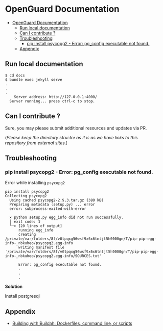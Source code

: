 # OpenGuard Documentation

- [OpenGuard Documentation](#openguard-documentation)
  - [Run local documentation](#run-local-documentation)
  - [Can I contribute ?](#can-i-contribute-)
  - [Troubleshooting](#troubleshooting)
    - [pip install psycopg2 - Error: pg_config executable not found.](#pip-install-psycopg2---error-pg_config-executable-not-found)
  - [Appendix](#appendix)

## Run local documentation

```shell
$ cd docs
$ bundle exec jekyll serve
.
.
.
    Server address: http://127.0.0.1:4000/
  Server running... press ctrl-c to stop.
```

## Can I contribute ?

Sure, you may please submit additional resources and updates via PR.

(*Please keep the directory structre as it is as we have links to this repository from external sites.*)

## Troubleshooting

### pip install psycopg2 - Error: pg_config executable not found.

Error while installing `psycopg2`

```shell
pip install psycopg2
Collecting psycopg2
  Using cached psycopg2-2.9.3.tar.gz (380 kB)
  Preparing metadata (setup.py) ... error
  error: subprocess-exited-with-error
  
  × python setup.py egg_info did not run successfully.
  │ exit code: 1
  ╰─> [20 lines of output]
      running egg_info
      creating /private/var/folders/8f/v0tpqxg56wsf9x6x6tntjt5h0000gn/T/pip-pip-egg-info-_nbkuheo/psycopg2.egg-info
      writing manifest file '/private/var/folders/8f/v0tpqxg56wsf9x6x6tntjt5h0000gn/T/pip-pip-egg-info-_nbkuheo/psycopg2.egg-info/SOURCES.txt'
      
      Error: pg_config executable not found.
      .
      .
      .
```

**Solution**

Install postgresql

## Appendix

- [Building with Buildah: Dockerfiles, command line, or scripts](https://www.redhat.com/sysadmin/building-buildah)